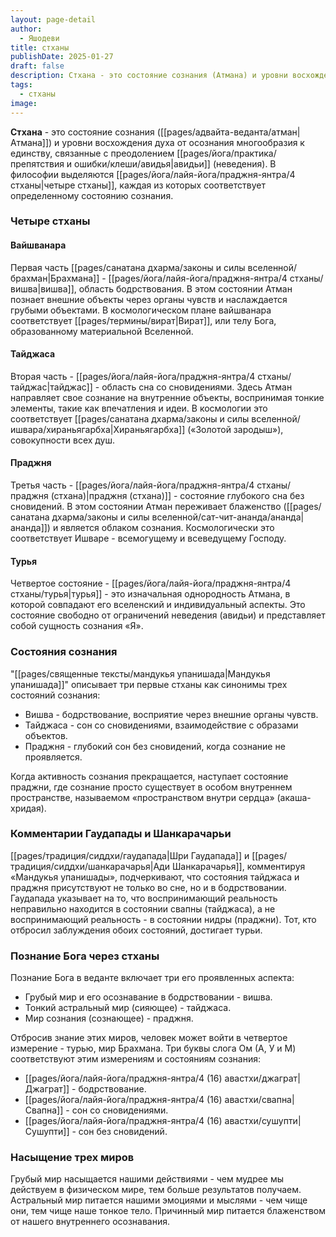 ```yaml
---
layout: page-detail
author:
  - Яшодеви
title: стханы
publishDate: 2025-01-27
draft: false
description: Стхана - это состояние сознания (Атмана) и уровни восхождения духа от осознания многообразия к единству, связанные с преодолением авидьи (неведения). В философии выделяются четыре стханы, каждая из которых соответствует определенному состоянию сознания.
tags:
  - стханы
image:
---
```

**Стхана** - это состояние сознания ([[pages/адвайта-веданта/атман|Атмана]]) и уровни восхождения духа от осознания многообразия к единству, связанные с преодолением [[pages/йога/практика/препятствия и ошибки/клеши/авидья|авидьи]] (неведения). В философии выделяются [[pages/йога/лайя-йога/праджня-янтра/4 стханы|четыре стханы]], каждая из которых соответствует определенному состоянию сознания.

### Четыре стханы

#### Вайшванара
Первая часть [[pages/санатана дхарма/законы и силы вселенной/брахман|Брахмана]] - [[pages/йога/лайя-йога/праджня-янтра/4 стханы/вишва|вишва]], область бодрствования. В этом состоянии Атман познает внешние объекты через органы чувств и наслаждается грубыми объектами. В космологическом плане вайшванара соответствует [[pages/термины/вират|Вират]], или телу Бога, образованному материальной Вселенной.

#### Тайджаса
Вторая часть - [[pages/йога/лайя-йога/праджня-янтра/4 стханы/тайджас|тайджас]] -  область сна со сновидениями. Здесь Атман направляет свое сознание на внутренние объекты, воспринимая тонкие элементы, такие как впечатления и идеи. В космологии это соответствует [[pages/санатана дхарма/законы и силы вселенной/ишвара/хираньягарбха|Хираньягарбха]] («Золотой зародыш»), совокупности всех душ.

#### Праджня
Третья часть - [[pages/йога/лайя-йога/праджня-янтра/4 стханы/праджня (стхана)|праджня (стхана)]] - состояние глубокого сна без сновидений. В этом состоянии Атман переживает блаженство ([[pages/санатана дхарма/законы и силы вселенной/сат-чит-ананда/ананда|ананда]]) и является облаком сознания. Космологически это соответствует Ишваре - всемогущему и всеведущему Господу.

#### Турья
Четвертое состояние - [[pages/йога/лайя-йога/праджня-янтра/4 стханы/турья|турья]] - это изначальная однородность Атмана, в которой совпадают его вселенский и индивидуальный аспекты. Это состояние свободно от ограничений неведения (авидьи) и представляет собой сущность сознания «Я».

### Состояния сознания

"[[pages/священные тексты/мандукья упанишада|Мандукья упанишада]]" описывает три первые стханы как синонимы трех состояний сознания:

- Вишва - бодрствование, восприятие через внешние органы чувств.
- Тайджаса - сон со сновидениями, взаимодействие с образами объектов.
- Праджня - глубокий сон без сновидений, когда сознание не проявляется.

Когда активность сознания прекращается, наступает состояние праджни, где сознание просто существует в особом внутреннем пространстве, называемом «пространством внутри сердца» (акаша-хридая).

### Комментарии Гаудапады и Шанкарачарьи

 [[pages/традиция/сиддхи/гаудапада|Шри Гаудапада]] и [[pages/традиция/сиддхи/шанкарачарья|Ади Шанкарачарья]], комментируя «Мандукья упанишады», подчеркивают, что состояния тайджаса и праджня присутствуют не только во сне, но и в бодрствовании. Гаудапада указывает на то, что воспринимающий реальность неправильно находится в состоянии свапны (тайджаса), а не воспринимающий реальность - в состоянии нидры (праджни). Тот, кто отбросил заблуждения обоих состояний, достигает турьи.

### Познание Бога через стханы

Познание Бога в веданте включает три его проявленных аспекта:

- Грубый мир и его осознавание в бодрствовании - вишва.
- Тонкий астральный мир (сияющее) - тайджаса.
- Мир сознания (сознающее) - праджня.

Отбросив знание этих миров, человек может войти в четвертое измерение - турью, мир Брахмана. Три буквы слога Ом (А, У и М) соответствуют этим измерениям и состояниям сознания:

- [[pages/йога/лайя-йога/праджня-янтра/4 (16) авастхи/джаграт|Джаграт]] - бодрствование.
- [[pages/йога/лайя-йога/праджня-янтра/4 (16) авастхи/свапна|Свапна]] - сон со сновидениями.
- [[pages/йога/лайя-йога/праджня-янтра/4 (16) авастхи/сушупти|Сушупти]] - сон без сновидений.

### Насыщение трех миров

Грубый мир насыщается нашими действиями - чем мудрее мы действуем в физическом мире, тем больше результатов получаем. Астральный мир питается нашими эмоциями и мыслями - чем чище они, тем чище наше тонкое тело. Причинный мир питается блаженством от нашего внутреннего осознавания.